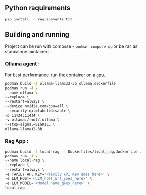 
## Python requirements

```bash
pip install -r requirements.txt
```

## Building and running

Project can be run with compose - `podman compose up` or be ran as standalone containers :

### Ollama agent :
For best performance, run the container on a gpu.

```bash
podman build -t ollama-llama32-3b ollama.dockerfile
podman run -d \
--name ollama \
--replace \
--restart=always \
--device nvidia.com/gpu=all \
--security-opt=label=disable \
-p 11434:11434 \
-v ollama:/root/.ollama \
--stop-signal=SIGKILL \
ollama-llama32-3b
```

### Rag App :

```bash
podman build -t local-rag -f Dockerfiles/local_rag.dockerfile .
podman run -d \
--name local-rag \
--replace \
--restart=always \
-e TAVILY_API_KEY='<Tavily_API_Key_goes_here>' \
-e LLM_HOST='<LLM_host_url_goes_here>' \
-e LLM_MODEL='<Model_name_goes_here>' \
local-rag
```

